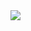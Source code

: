 <a href="https://universe.roboflow.com/dreamfalls/ml-project-mwqxv">
    <img src="https://app.roboflow.com/images/download-dataset-badge.svg"></img>
</a>

